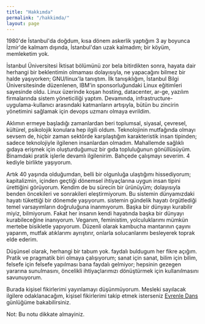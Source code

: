 ```yaml
---
title: "Hakkımda"
permalink: "/hakkimda/"
layout: page
---
```


1980'de İstanbul'da doğdum, kısa dönem askerlik yaptığım 3 ay boyunca İzmir'de
kalmam dışında, İstanbul'dan uzak kalmadım; bir köyüm, memleketim yok.

İstanbul Üniversitesi İktisat bölümünü zor bela bitirdikten sonra, hayata dair
herhangi bir beklentimin olmaması dolayısıyla, ne yapacağını bilmez bir halde
yaşıyorken; GNU/linux'la tanıştım. İlk tanışıklığım, İstanbul Bilgi
Üniversitesinde düzenlenen, IBM'in sponsorluğundaki Linux eğitimleri sayesinde
oldu. Linux üzerinde koşan hosting, datacenter, ar-ge, yazılım firmalarında
sistem yöneticiliği yaptım. Devamında, infrastructure-uygulama-kullanıcı
arasındaki katmanların artışıyla, bütün bu zincirin yönetimini sağlamak için
devops uzmanı olmaya evrildim.

Aklımın ermeye başladığı zamanlardan beri toplumsal, siyasal, çevresel,
kültürel, psikolojik konulara hep ilgili oldum. Teknolojinin mutfağında olmayı
sevsem de, hiçbir zaman sektörde karşılaştığım karakteristik insan tipinden;
sadece teknolojiyle ilgilenen insanlardan olmadım. Mahallemde sağlıklı gıdaya
erişmek için oluşturduğumuz bir gıda topluluğunun gönüllüsüyüm. Binamdaki
pratik işlerle devamlı ilgilenirim. Bahçede çalışmayı severim.
4 kediyle birlikte yaşıyorum.

Artık 40 yaşında olduğumdan, belli bir olgunluğa ulaştığımı hissediyorum;
kapitalizmin, içinden geçtiği dönemsel ihtiyaçlarına uygun insan tipini
ürettiğini görüyorum. Kendim de bu sürecin bir ürünüyüm; dolayısıyla benden
öncekileri ve sonrakileri eleştirmiyorum. Bu sistemin dünyamızdaki hayatı
tükettiği bir dönemde yaşıyorum. sistemin gündelik hayatı örgütlediği temel
varsayımların doğruluğuna inanmıyorum. Başka bir dünyayı kurabilir miyiz,
bilmiyorum. Fakat her insanın kendi hayatında başka bir dünyayı kurabileceğine
inanıyorum. Veganım, feministim, yolculuklarımı mümkün mertebe bisikletle
yapıyorum. Düzenli olarak kambucha mantarının çayını yaparım, mutfak atıklarımı
ayrıştırır, onlarla solucanlarımı besleyerek toprak elde ederim.

Düşünsel olarak, herhangi bir tabum yok. faydalı buldugum her fikre açığım.
Pratik ve pragmatik biri olmaya çalışıyorum; sanat için sanat, bilim için
bilim, felsefe için felsefe yapılması bana faydalı gelmiyor; hepsinin gezegen
yararına sunulmasını, öncelikli ihtiyaçlarımızı dönüştürmek için kullanılmasını
savunuyorum.

Burada kişisel fikirlerimi yayınlamayı düşünmüyorum. Mesleki sayılacak ilgilere
odaklanacağım, kişisel fikirlerimi takip etmek isterseniz [Evrenle
Dans](safruhani.wordpress.com) günlüğüme bakabilirsiniz.

Not: Bu notu dikkate almayiniz.